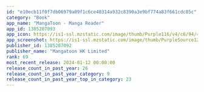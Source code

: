 ```yaml
---
id: "e10ecb11f0f7db06979a09f1c6ce48314a932c8390a3e9bf774a83f661cdc85c"
category: "Book"
app_name: "MangaToon - Manga Reader"
app_id: 1385287093
app_icon: https://is1-ssl.mzstatic.com/image/thumb/Purple116/v4/c6/94/49/c6944961-151f-e050-2fde-2db55da57fb0/AppIcon-0-0-1x_U007emarketing-0-0-0-7-0-0-sRGB-0-0-0-GLES2_U002c0-512MB-85-220-0-0.png/1024x1024bb.png
app_screenshot: https://is1-ssl.mzstatic.com/image/thumb/PurpleSource126/v4/c3/48/7f/c3487f97-dc98-a2df-eb8b-d4b6a902ffe9/6034d9e1-db78-48fa-be60-aa7f378cef44_MT-en-ios-1284_x_2778-1.jpg/1284x2778bb.png
publisher_id: 1385287092
publisher_name: "Mangatoon HK Limited"
rank: 69
most_recent_release: 2024-01-12 00:00:00
release_count_in_past_year: 26
release_count_in_past_year_category: 9
release_count_in_past_year_top_in_category: 23
---
```

